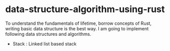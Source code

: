 # data-structure-algorithm-using-rust
To understand the fundamentals of lifetime, borrow concepts of Rust, writing basic data structure is the best way. I am going to implement following data structures and algorithms.
* Stack : Linked list based stack 
